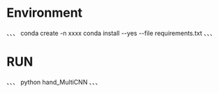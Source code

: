 # Environment
、、、
conda create -n xxxx
conda install --yes --file requirements.txt
、、、

# RUN
、、、
python hand_MultiCNN
、、、
